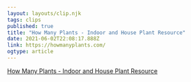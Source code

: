```yaml
---
layout: layouts/clip.njk 
tags: clips 
published: true 
title: "How Many Plants - Indoor and House Plant Resource" 
date: 2021-06-02T22:08:17.888Z 
link: https://howmanyplants.com/ 
ogtype: article 
---
```

[How Many Plants - Indoor and House Plant Resource](https://howmanyplants.com/) 
